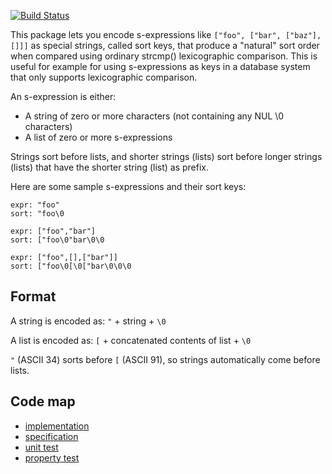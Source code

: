 [![Build Status](https://travis-ci.org/manuel/bucky-sortkey.svg?branch=master)](https://travis-ci.org/manuel/bucky-sortkey)

This package lets you encode s-expressions like `["foo", ["bar",
["baz"], []]]` as special strings, called sort keys, that produce a
"natural" sort order when compared using ordinary strcmp()
lexicographic comparison.  This is useful for example for using
s-expressions as keys in a database system that only supports
lexicographic comparison.

An s-expression is either:

* A string of zero or more characters (not containing any NUL \0 characters)
* A list of zero or more s-expressions

Strings sort before lists, and shorter strings (lists) sort before
longer strings (lists) that have the shorter string (list) as prefix.

Here are some sample s-expressions and their sort keys:

````
expr: "foo"
sort: "foo\0

expr: ["foo","bar"]
sort: ["foo\0"bar\0\0

expr: ["foo",[],["bar"]]
sort: ["foo\0[\0["bar\0\0\0
````

## Format

A string is encoded as: `"` + string + `\0`

A list is encoded as: `[` + concatenated contents of list + `\0`

`"` (ASCII 34) sorts before `[` (ASCII 91), so strings automatically
come before lists.

## Code map

* [implementation](index.js)
* [specification](test/spec.js)
* [unit test](test/unit-test.js)
* [property test](test/property-test.js)
